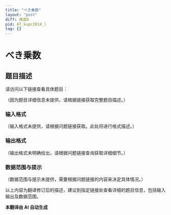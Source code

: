 ```yaml
---
title: "べき乗数"
layout: "post"
diff: 难度0
pid: AT_kupc2014_l
tag: []
---
```


# べき乗数

## 题目描述

请访问以下链接查看具体题目：

[problemUrl]: https://atcoder.jp/contests/kupc2014/tasks/kupc2014_l

（因为题目详细信息未提供，请根据链接获取完整题目描述。）

### 输入格式

（输入格式未提供，请根据问题链接获取。此处将进行格式描述。）

### 输出格式

（输出格式未明确给出，请根据问题链接查询获取详细细节。）

### 数据范围与提示

（数据范围与提示未提供，需要根据问题链接的内容来决定具体情况。）

以上内容为翻译修订后的描述，建议到指定链接处查看详细的题目信息，包括输入输出及数据范围。

 **本翻译由 AI 自动生成**

